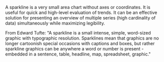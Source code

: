A sparkline is a very small area chart without axes or coordinates. It is useful for quick and high-level evaluation of trends. It can be an effective solution for presenting an overview of multiple series (high cardinality of data) simultaneously while maximizing legibility.

From Edward Tufte: "A sparkline is a small intense, simple, word-sized graphic with typographic resolution. Sparklines mean that graphics are no longer cartoonish special occasions with captions and boxes, but rather sparkline graphics can be anywhere a word or number is present - embedded in a sentence, table, headline, map, spreadsheet, graphic."
